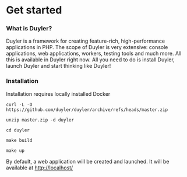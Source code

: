 # Get started

### What is Duyler?

Duyler is a framework for creating feature-rich, high-performance applications in PHP.
The scope of Duyler is very extensive: console applications, web applications, workers, testing tools and much more. All this is available in Duyler right now. All you need to do is install Duyler, launch Duyler and start thinking like Duyler!

### Installation

Installation requires locally installed Docker

```shell
curl -L -O https://github.com/duyler/duyler/archive/refs/heads/master.zip
```
```shell
unzip master.zip -d duyler
```
```shell
cd duyler
```
```shell
make build
```
```shell
make up
```
By default, a web application will be created and launched. It will be available at [http://localhost/](http://localhost/)


